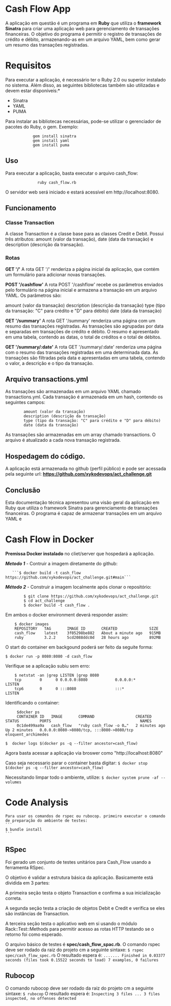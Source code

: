 # Cash Flow App

A aplicação em questão é um programa em **Ruby** que utiliza o **framework Sinatra** para criar uma aplicação web para gerenciamento de transações financeiras. O objetivo do programa é permitir o registro de transações de crédito e débito, armazenando-as em um arquivo YAML, bem como gerar um resumo das transações registradas.


# Requisitos

Para executar a aplicação, é necessário ter o Ruby 2.0 ou superior instalado no sistema. Além disso, as seguintes bibliotecas também são utilizadas e devem estar disponíveis:*
- Sinatra
- YAML
- PUMA

Para instalar as bibliotecas necessárias, pode-se utilizar o gerenciador de pacotes do Ruby, o gem. Exemplo:
```
			gem install sinatra
			gem install yaml
			gem install puma
```
## Uso

Para executar a aplicação, basta executar o arquivo cash_flow:
```
		      ruby cash_flow.rb
```
O servidor web será iniciado e estará acessível em http://localhost:8080.

## Funcionamento

### Classe Transaction
A classe Transaction é a classe base para as classes Credit e Debit. Possui três atributos: amount (valor da transação), date (data da transação) e description (descrição da transação).

### Rotas

**GET '/'**
A rota GET '/' renderiza a página inicial da aplicação, que contém um formulário para adicionar novas transações.

**POST '/cashflow'**
A rota POST '/cashflow' recebe os parâmetros enviados pelo formulário na página inicial e armazena a transação em um arquivo YAML. Os parâmetros são:

amount (valor da transação)
description (descrição da transação)
type (tipo da transação: "C" para crédito e "D" para débito)
date (data da transação)

**GET '/summary'**
A rota GET '/summary' renderiza uma página com um resumo das transações registradas. As transações são agrupadas por data e separadas em transações de crédito e débito. O resumo é apresentado em uma tabela, contendo as datas, o total de créditos e o total de débitos.

**GET '/summary/:date'**
A rota GET '/summary/:date' renderiza uma página com o resumo das transações registradas em uma determinada data. As transações são filtradas pela data e apresentadas em uma tabela, contendo o valor, a descrição e o tipo da transação.

## Arquivo transactions.yml
As transações são armazenadas em um arquivo YAML chamado transactions.yml. Cada transação é armazenada em um hash, contendo os seguintes campos:
```
		amount (valor da transação)
		description (descrição da transação)
		type (tipo da transação: "C" para crédito e "D" para débito)
		date (data da transação)
```
As transações são armazenadas em um array chamado transactions. O arquivo é atualizado a cada nova transação registrada.

## Hospedagem do código.

A aplicação está armazenada no github (perfil público) e pode ser acessada pela seguinte url:
  **https://github.com/xykodevops/act_challenge.git**

## Conclusão

Esta documentação técnica apresentou uma visão geral da aplicação em Ruby que utiliza o framework Sinatra para gerenciamento de transações financeiras. O programa é capaz de armazenar transações em um arquivo YAML e

# Cash Flow in Docker

 **Premissa Docker instalado** no cliet/server que hospedará a aplicação.

***Metodo 1*** - Contruir a imagem diretamente do github:

       ```$ docker build -t cash_flow https://github.com/xykodevops/act_challenge.git#main```

***Método 2*** - Construir a imagem localmente após clonar o repositório:
```
		$ git clone https://github.com/xykodevops/act_challenge.git
		$ cd act_challenge
		$ docker build -t cash_flow .
```
Em ambos o docker environment deverá responder assim:
```
	$ docker images
	REPOSITORY   TAG       IMAGE ID       CREATED              SIZE
	cash_flow    latest    3f05298be882   About a minute ago   915MB
	ruby         3.2.2     5cd2088ddc0d   28 hours ago         892MB
```

O start do container em backgound poderá ser feito da seguite forma:

```$ docker run -p 8080:8080 -d cash_flow```

Verifique se a aplicação subiu sem erro:
```
	$ netstat -an |grep LISTEN |grep 8080
	tcp        0      0 0.0.0.0:8080            0.0.0.0:*               LISTEN     
	tcp6       0      0 :::8080                 :::*                    LISTEN
```
Identificando o container:
```
     $docker ps
	 CONTAINER ID   IMAGE       COMMAND                  CREATED         STATUS         PORTS                                       NAMES
	 0c1de499aa9a   cash_flow   "ruby cash_flow -o 0…"   2 minutes ago   Up 2 minutes   0.0.0.0:8080->8080/tcp, :::8080->8080/tcp   eloquent_archimedes
```
```$  docker logs $(docker ps -q --filter ancestor=cash_flow)```

Agora basta acessar a aplicação via broswer como "http://localhost:8080"

Caso seja necessario parar o container basta digitar:
	```$ docker stop $(docker ps -q --filter ancestor=cash_flow)```

Necessitando limpar todo o ambiente, utilize:
		```$ docker system prune -af --volumes```


# Code Analysis

	Para usar os comandos de rspec ou rubocop. primeiro executar o comando de preparação do ambiente de testes:
	```
	$ bundle install
	```	

## RSpec

Foi gerado um conjunto de testes unitários para Cash_Flow usando a ferramenta RSpec.

O objetivo é validar a estrutura básica da aplicação. Basicamente está dividida em 3 partes:

A primeira seção testa o objeto Transaction e confirma a sua inicialização correta.

A segunda seção testa a criação de objetos Debit e Credit e verifica se eles são instâncias de Transaction.

A terceira seção testa o aplicativo web em si usando o módulo Rack::Test::Methods para permitir acesso as rotas HTTP testando se o retorno foi como esperado.

O arquivo básico de testes é **spec/cash_flow_spac.rb**.
O comando rspec deve ser rodado da raiz do projeto cm a seguinte sintaxe:
       ```$ rspec spec/cash_flow_spec.rb```
O resultado espera é:
	```
	.......
	Finished in 0.03377 seconds (files took 0.15522 seconds to load)
	7 examples, 0 failures
	```

## Rubocop

O comando rubocop deve ser rodado da raiz do projeto cm a seguinte sintaxe:
       ```$ rubocop```
O resultado espera é:
	```
	Inspecting 3 files
	...
	3 files inspected, no offenses detected
	```
